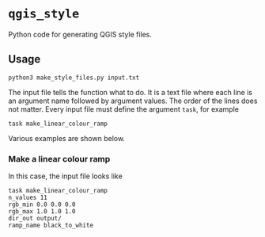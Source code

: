 # `qgis_style`

Python code for generating QGIS style files.

## Usage

```console
python3 make_style_files.py input.txt
```

The input file tells the function what to do. It is a text file where each line is an argument name followed by argument values. The order of the lines does not matter. Every input file must define the argument `task`, for example

```
task make_linear_colour_ramp
``` 

 Various examples are shown below.

### Make a linear colour ramp

In this case, the input file looks like

```
task make_linear_colour_ramp
n_values 11 
rgb_min 0.0 0.0 0.0
rgb_max 1.0 1.0 1.0
dir_out output/
ramp_name black_to_white
```
